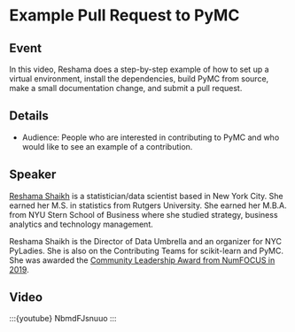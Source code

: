 # Example Pull Request to PyMC

## Event
In this video, Reshama does a step-by-step example of how to set up a virtual environment, install the dependencies, build PyMC from source, make a small documentation change, and submit a pull request.

## Details

- Audience: People who are interested in contributing to PyMC and who would like to see an example of a contribution.

## Speaker

[Reshama Shaikh](https://reshamas.github.io) is a statistician/data scientist based in New York City. She earned her M.S. in statistics from Rutgers University. She earned her M.B.A. from NYU Stern School of Business where she studied strategy, business analytics and technology management.  

Reshama Shaikh is the Director of Data Umbrella and an organizer for NYC PyLadies. She is also on the Contributing Teams for scikit-learn and PyMC.  She was awarded the [Community Leadership Award from NumFOCUS in 2019](https://reshamas.github.io/on-receiving-2019-community-leadership-award-from-numfocus/).

## Video

:::{youtube} NbmdFJsnuuo
:::
